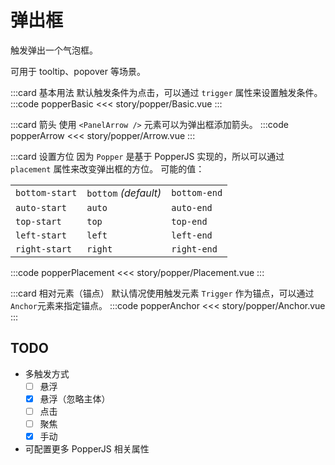 # 弹出框
触发弹出一个气泡框。

可用于 tooltip、popover 等场景。

:::card 基本用法
默认触发条件为点击，可以通过 `trigger` 属性来设置触发条件。
:::code popperBasic
<<< story/popper/Basic.vue
:::

:::card 箭头
使用 `<PanelArrow />` 元素可以为弹出框添加箭头。
:::code popperArrow
<<< story/popper/Arrow.vue
:::


:::card 设置方位
因为 `Popper` 是基于 PopperJS 实现的，所以可以通过 `placement` 属性来改变弹出框的方位。
可能的值：

<table>
<tr>
<td><code>bottom-start</code></td>
<td><code>bottom</code> <em>(default)</em></td>
<td><code>bottom-end</code></td></tr>
<tr>
<td><code >auto-start</code></td>
<td><code>auto</code></td>
<td><code>auto-end</code></td>
</tr>
<tr>
<td><code>top-start</code></td>
<td><code>top</code></td>
<td><code>top-end</code></td>
</tr>
<tr>
<td><code>left-start</code></td>
<td><code>left</code></td>
<td><code>left-end</code></td>
</tr>
<tr><td><code>right-start</code></td>
<td><code>right</code></td>
<td><code>right-end</code></td>
</tr>
</table>


:::code popperPlacement
<<< story/popper/Placement.vue
:::

:::card 相对元素（锚点）
默认情况使用触发元素 `Trigger` 作为锚点，可以通过 `Anchor`元素来指定锚点。
:::code popperAnchor
<<< story/popper/Anchor.vue
:::




## TODO
- 多触发方式 
  - [ ] 悬浮
  - [x] 悬浮（忽略主体）
  - [ ] 点击
  - [ ] 聚焦
  - [x] 手动
- 可配置更多 PopperJS 相关属性
